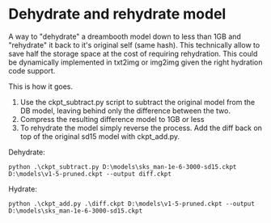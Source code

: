 # Dehydrate and rehydrate model

A way to "dehydrate" a dreambooth model down to less than 1GB and "rehydrate" it back to it's original self (same hash). This technically allow to save half the storage space at the cost of requiring rehydration. This could be dynamically implemented in txt2img or img2img given the right hydration code support.

This is how it goes.

1. Use the ckpt_subtract.py script to subtract the original model from the DB model, leaving behind only the difference between the two.
2. Compress the resulting difference model to 1GB or less
3. To rehydrate the model simply reverse the process. Add the diff back on top of the original sd15 model with ckpt_add.py.

Dehydrate:

`python .\ckpt_subtract.py D:\models\sks_man-1e-6-3000-sd15.ckpt D:\models\v1-5-pruned.ckpt --output diff.ckpt`

Hydrate:

`python .\ckpt_add.py .\diff.ckpt D:\models\v1-5-pruned.ckpt --output D:\models\sks_man-1e-6-3000-sd15.ckpt`
